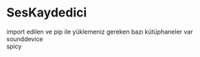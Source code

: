 # SesKaydedici

import edilen ve pip ile yüklemeniz gereken bazı kütüphaneler var  
sounddevice   
spicy 
